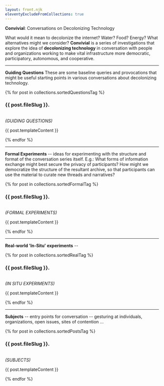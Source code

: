 ```yaml
---
layout: front.njk
eleventyExcludeFromCollections: true
---
```


<div id="title">
<b>Convivial</b>: Conversations on Decolonizing Technology
</div>

<!--
<div id="subtitle">
Conversations on decolonizing technology.
</div>
-->

<div id="blurb">

What would it mean to decolonize the internet? Water? Food? Energy?  What alternatives might we consider? <b>Convivial</b> is a series of investigations that explore the idea of <b>decolonizing technology</b> in conversation with people and organizations working to make vital infrastructure more democratic, participatory, autonomous, and cooperative.  

</div>

---

<div id="blurb">

**Guiding Questions** These are some baseline queries and provocations that might be useful starting points in various conversations about decolonizing technology. 

</div>

<div class="posts-area">
{% for post in collections.sortedQuestionsTag %}
  <div class="post">
    <div class="formal-contents">
      <div class="text">
<h3> {{ post.fileSlug }}.</h3>
<br>
<i>(GUIDING QUESTIONS)</i>
        <p>{{ post.templateContent }}</p>
      </div>
    </div>
  </div>
{% endfor %}
</div>

---


<div id="blurb">

**Formal Experiments** -- ideas for experimenting with the structure and format of the conversation series itself.  E.g.: What forms of information exchange might best secure the privacy of participants?  How might we democratize the structure of the resultant archive, so that participants can use the material to curate new threads and narratives? 

</div>

<div class="posts-area">
{% for post in collections.sortedFormalTag %}
  <div class="post">
    <div class="formal-contents"> 
      <div class="text">
<h3> {{ post.fileSlug }}.</h3>
<br>
<i>(FORMAL EXPERIMENTS)</i>
        <p>{{ post.templateContent }}</p>
      </div>
    </div>
  </div>
{% endfor %}
</div>

---

<div id="blurb">

**Real-world 'In-Situ' experiments** --

</div>

<div class="posts-area">
{% for post in collections.sortedRealTag %}
  <div class="post">
    <div class="formal-contents">
      <div class="text">
<h3> {{ post.fileSlug }}.</h3>
<br>
<i>(IN SITU EXPERIMENTS)</i>
        <p>{{ post.templateContent }}</p>
      </div>
    </div>
  </div>
{% endfor %}
</div>

---

<div id="blurb">

**Subjects** -- entry points for conversation -- gesturing at individuals, organizations, open issues, sites of contention ...

</div>

<div class="posts-area">
{% for post in collections.sortedPostsTag %}
  <div class="post">
    <div class="post-contents">
      <div class="text">
<h3> {{ post.fileSlug }}.</h3>
<br>
<i>(SUBJECTS)</i>
        <p>{{ post.templateContent }}</p>
      </div>
    </div>
  </div>
{% endfor %}
</div>

